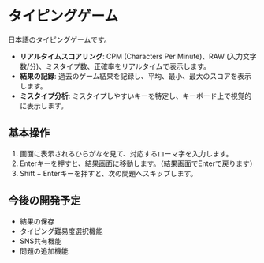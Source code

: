 # タイピングゲーム

日本語のタイピングゲームです。

-   **リアルタイムスコアリング**: CPM (Characters Per Minute)、RAW (入力文字数/分)、ミスタイプ数、正確率をリアルタイムで表示します。
-   **結果の記録**: 過去のゲーム結果を記録し、平均、最小、最大のスコアを表示します。
-   **ミスタイプ分析**: ミスタイプしやすいキーを特定し、キーボード上で視覚的に表示します。

## 基本操作

1.  画面に表示されるひらがなを見て、対応するローマ字を入力します。
2.  Enterキーを押すと、結果画面に移動します。（結果画面でEnterで戻ります）
3.  Shift + Enterキーを押すと、次の問題へスキップします。

## 今後の開発予定

-   結果の保存
-   タイピング難易度選択機能
-   SNS共有機能
-   問題の追加機能